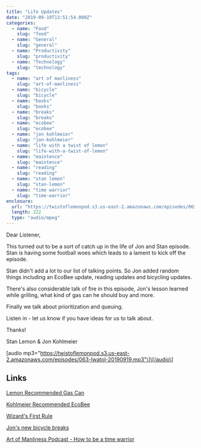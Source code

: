 ```yaml
---
title: "Life Updates"
date: "2019-09-19T13:51:54.000Z"
categories:
  - name: "Food"
    slug: "food"
  - name: "General"
    slug: "general"
  - name: "Productivity"
    slug: "productivity"
  - name: "Technology"
    slug: "technology"
tags:
  - name: "art of manliness"
    slug: "art-of-manliness"
  - name: "bicycle"
    slug: "bicycle"
  - name: "books"
    slug: "books"
  - name: "breaks"
    slug: "breaks"
  - name: "ecobee"
    slug: "ecobee"
  - name: "jon kohlmeier"
    slug: "jon-kohlmeier"
  - name: "life with a twist of lemon"
    slug: "life-with-a-twist-of-lemon"
  - name: "maintence"
    slug: "maintence"
  - name: "reading"
    slug: "reading"
  - name: "stan lemon"
    slug: "stan-lemon"
  - name: "time warrior"
    slug: "time-warrior"
enclosure:
  url: "https://twistoflemonpod.s3.us-east-2.amazonaws.com/episodes/063-lwatol-20190919.mp3"
  length: 222
  type: "audio/mpeg"
---
```


Dear Listener,

This turned out to be a sort of catch up in the life of Jon and Stan episode. Stan is having some football woes which leads to a lament to kick off the episode.

Stan didn't add a lot to our list of talking points. So Jon added random things including an EcoBee update, reading updates and bicycling updates.

There's also considerable talk of fire in this episode, Jon's lesson learned while grilling, what kind of gas can he should buy and more.

Finally we talk about prioritization and queuing.

Listen in - let us know if you have ideas for us to talk about.

Thanks!

Stan Lemon & Jon Kohlmeier

\[audio mp3="https://twistoflemonpod.s3.us-east-2.amazonaws.com/episodes/063-lwatol-20190919.mp3"\]\[/audio\]

## Links

[Lemon Recommended Gas Can](https://amzn.to/30aiW6f)

[Kohlmeier Recommended EcoBee](https://amzn.to/34V5L8K)

[Wizard's First Rule](https://amzn.to/2NnO1xc)

[Jon's new bicycle breaks](https://amzn.to/32Vhd2G)

[Art of Manliness Podcast - How to be a time warrior](https://overcast.fm/+NS2w69m_8)
